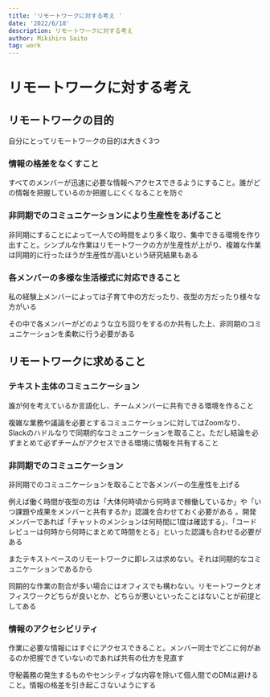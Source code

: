 ```yaml
---
title: 'リモートワークに対する考え '
date: '2022/6/18'
description: リモートワークに対する考え
author: Mikihiro Saito
tag: work
---
```


# リモートワークに対する考え

## リモートワークの目的

自分にとってリモートワークの目的は大きく3つ

### 情報の格差をなくすこと

すべてのメンバーが迅速に必要な情報へアクセスできるようにすること。誰がどの情報を把握しているのか把握しにくくなることを防ぐ

### 非同期でのコミュニケーションにより生産性をあげること

非同期にすることによって一人での時間をより多く取り、集中できる環境を作り出すこと。シンプルな作業はリモートワークの方が生産性が上がり、複雑な作業は同期的に行ったほうが生産性が高いという研究結果もある

### 各メンバーの多様な生活様式に対応できること

私の経験上メンバーによっては子育て中の方だったり、夜型の方だったり様々な方がいる

その中で各メンバーがどのような立ち回りをするのか共有した上、非同期のコミュニケーションを柔軟に行う必要がある

## リモートワークに求めること

### テキスト主体のコミュニケーション

誰が何を考えているか言語化し、チームメンバーに共有できる環境を作ること

複雑な業務や議論を必要とするコミュニケーションに対してはZoomなり、Slackのハドルなりで同期的なコミュニケーションを取ること。ただし結論を必ずまとめて必ずチームがアクセスできる環境に情報を共有すること

### 非同期でのコミュニケーション

非同期でのコミュニケーションを取ることで各メンバーの生産性を上げる

例えば働く時間が夜型の方は「大体何時頃から何時まで稼働しているか」や「いつ課題や成果をメンバーと共有するか」認識を合わせておく必要がある
。開発メンバーであれば「チャットのメンションは何時間に1度は確認する」、「コードレビューは何時から何時にまとめて時間をとる」といった認識も合わせる必要がある

またテキストベースのリモートワークに即レスは求めない。それは同期的なコミュニケーションであるから

同期的な作業の割合が多い場合にはオフィスでも構わない。リモートワークとオフィスワークどちらが良いとか、どちらが悪いといったことはないことが前提としてある

### 情報のアクセシビリティ

作業に必要な情報にはすぐにアクセスできること。メンバー同士でどこに何があるのか把握できていないのであれば共有の仕方を見直す

守秘義務の発生するものやセンシティブな内容を除いて個人間でのDMは避けること。情報の格差を引き起こさないようにする

